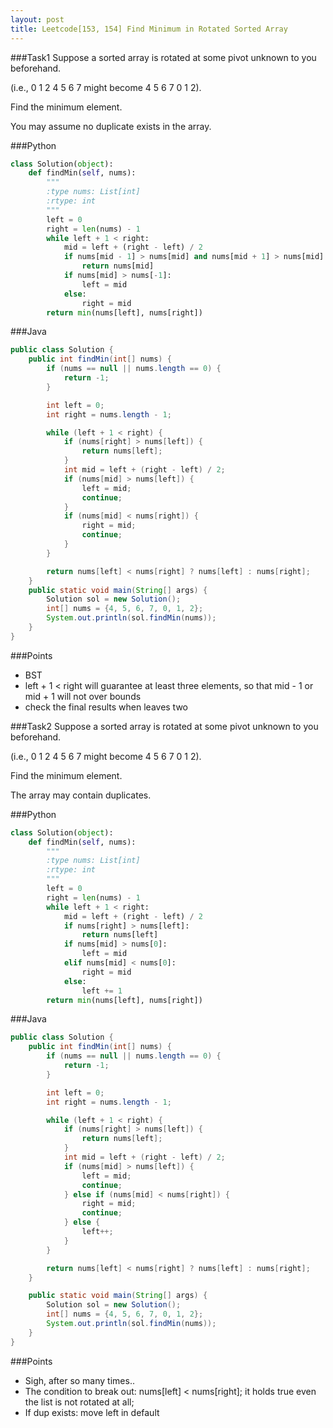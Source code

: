 ```yaml
---
layout: post
title: Leetcode[153, 154] Find Minimum in Rotated Sorted Array
---
```

###Task1
Suppose a sorted array is rotated at some pivot unknown to you beforehand.

(i.e., 0 1 2 4 5 6 7 might become 4 5 6 7 0 1 2).

Find the minimum element.

You may assume no duplicate exists in the array.
  

###Python
```python
class Solution(object):
    def findMin(self, nums):
        """
        :type nums: List[int]
        :rtype: int
        """
        left = 0
        right = len(nums) - 1
        while left + 1 < right:
            mid = left + (right - left) / 2
            if nums[mid - 1] > nums[mid] and nums[mid + 1] > nums[mid]:
                return nums[mid]
            if nums[mid] > nums[-1]:
                left = mid
            else:
                right = mid
        return min(nums[left], nums[right])
```
###Java

```java
public class Solution {
    public int findMin(int[] nums) {
        if (nums == null || nums.length == 0) {
        	return -1;
        }

        int left = 0;
        int right = nums.length - 1;

        while (left + 1 < right) {
            if (nums[right] > nums[left]) {
                return nums[left];
            }
            int mid = left + (right - left) / 2;
            if (nums[mid] > nums[left]) {
                left = mid;
                continue;
            }
            if (nums[mid] < nums[right]) {
                right = mid;
                continue;
            }
        }

        return nums[left] < nums[right] ? nums[left] : nums[right];
    }
    public static void main(String[] args) {
    	Solution sol = new Solution();
    	int[] nums = {4, 5, 6, 7, 0, 1, 2};
    	System.out.println(sol.findMin(nums));
    }
}
```
###Points

* BST
* left + 1 < right will guarantee at least three elements, so that mid - 1 or mid + 1 will not over bounds
* check the final results when leaves two

###Task2
Suppose a sorted array is rotated at some pivot unknown to you beforehand.

(i.e., 0 1 2 4 5 6 7 might become 4 5 6 7 0 1 2).

Find the minimum element.

The array may contain duplicates.
  

###Python
```python
class Solution(object):
    def findMin(self, nums):
        """
        :type nums: List[int]
        :rtype: int
        """
        left = 0
        right = len(nums) - 1
        while left + 1 < right:
            mid = left + (right - left) / 2
            if nums[right] > nums[left]:
                return nums[left]
            if nums[mid] > nums[0]:
                left = mid
            elif nums[mid] < nums[0]:
                right = mid
            else:
                left += 1
        return min(nums[left], nums[right])
```
###Java

```java
public class Solution {
    public int findMin(int[] nums) {
        if (nums == null || nums.length == 0) {
            return -1;
        }

        int left = 0;
        int right = nums.length - 1;

        while (left + 1 < right) {
            if (nums[right] > nums[left]) {
                return nums[left];
            }
            int mid = left + (right - left) / 2;
            if (nums[mid] > nums[left]) {
                left = mid;
                continue;
            } else if (nums[mid] < nums[right]) {
                right = mid;
                continue;
            } else {
                left++;
            }
        }

        return nums[left] < nums[right] ? nums[left] : nums[right];
    }

    public static void main(String[] args) {
    	Solution sol = new Solution();
    	int[] nums = {4, 5, 6, 7, 0, 1, 2};
    	System.out.println(sol.findMin(nums));
    }
}
```
###Points

* Sigh, after so many times..
* The condition to break out: nums[left] < nums[right]; it holds true even the list is not rotated at all;
* If dup exists: move left in default